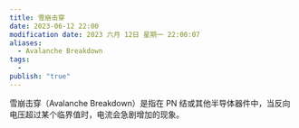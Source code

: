 ```yaml
---
title: 雪崩击穿
date: 2023-06-12 22:00
modification date: 2023 六月 12日 星期一 22:00:07
aliases:
  - Avalanche Breakdown
tags:
  - 
publish: "true"
---
```


雪崩击穿（Avalanche Breakdown）是指在 PN 结或其他半导体器件中，当反向电压超过某个临界值时，电流会急剧增加的现象。
